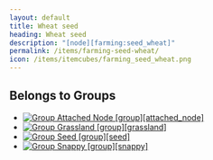 ```yaml
---
layout: default
title: Wheat seed
heading: Wheat seed
description: "[node][farming:seed_wheat]"
permalink: /items/farming-seed-wheat/
icon: /items/itemcubes/farming_seed_wheat.png
---
```



## Belongs to Groups

<ul class="list-items">
    <li><a href="{{site.baseurl}}/items/group-attached-node/"><img src="{{site.baseurl}}/assets/img/items/itemcubes/farming_seed_cotton.png" data-toggle="tooltip" title="Group Attached Node [group][attached_node]"></a></li>
    <li><a href="{{site.baseurl}}/items/group-grassland/"><img src="{{site.baseurl}}/assets/img/items/itemcubes/farming_seed_cotton.png" data-toggle="tooltip" title="Group Grassland [group][grassland]"></a></li>
    <li><a href="{{site.baseurl}}/items/group-seed/"><img src="{{site.baseurl}}/assets/img/items/itemcubes/farming_seed_cotton.png" data-toggle="tooltip" title="Group Seed [group][seed]"></a></li>
    <li><a href="{{site.baseurl}}/items/group-snappy/"><img src="{{site.baseurl}}/assets/img/items/itemcubes/default_leaves.png" data-toggle="tooltip" title="Group Snappy [group][snappy]"></a></li>
</ul>
